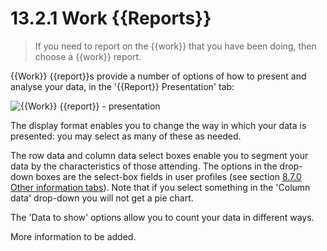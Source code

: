 #    13.2.1 Work {{Reports}}

> If you need to report on the {{work}} that you have been doing, then choose a {{work}} report. 

{{Work}} {{report}}s provide a number of options of how to present and analyse your data, in the '{{Report}} Presentation' tab:

![{{Work}} {{report}} - presentation]({{imgpath}}131a.png)

The display format enables you to change the way in which your data is presented: you may select as many of these as needed.

The row data and column data select boxes enable you to segment your data by the characteristics of those attending. The options in the drop-down boxes are the select-box fields in user profiles (see section [8.7.0  Other information tabs](/help/index/v/{{version}}/p/8.7.0)). Note that if you select something in the 'Column data' drop-down you will not get a pie chart.

The 'Data to show' options allow you to count your data in different ways. 


More information to be added.
